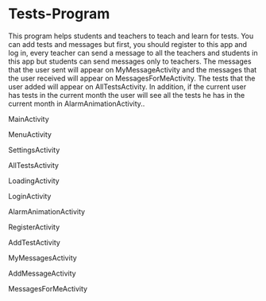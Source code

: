 # Tests-Program
This program helps students and teachers to teach and learn for tests.
You can add tests and messages but first, you should register to this app and log in, every teacher can send a message to all the teachers and students in this app but students can send messages only to teachers.
The messages that the user sent will appear on MyMessageActivity and the messages that the user received will appear on MessagesForMeActivity.
The tests that the user added will appear on AllTestsActivity.
In addition, if the current user has tests in the current month the user will see all the tests he has in the current month in AlarmAnimationActivity..

MainActivity

 

MenuActivity
 

SettingsActivity
 
AllTestsActivity
 

LoadingActivity
 

LoginActivity
 
AlarmAnimationActivity
 
RegisterActivity
 
AddTestActivity
 
MyMessagesActivity
 
AddMessageActivity
 

MessagesForMeActivity

 




